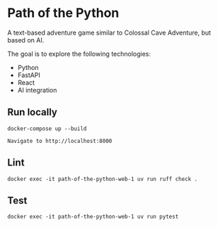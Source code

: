 # Path of the Python

A text-based adventure game similar to Colossal Cave Adventure, but based on AI.

The goal is to explore the following technologies:

- Python
- FastAPI
- React
- AI integration

## Run locally

```
docker-compose up --build

Navigate to http://localhost:8000
```

## Lint

```
docker exec -it path-of-the-python-web-1 uv run ruff check .
```

## Test

```
docker exec -it path-of-the-python-web-1 uv run pytest
```
